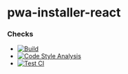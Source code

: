 # pwa-installer-react
### Checks
* [![Build](https://github.com/JoshMerlino/pwa-installer-react/actions/workflows/build.yml/badge.svg)](https://github.com/JoshMerlino/pwa-installer-react/actions/workflows/build.yml)
* [![Code Style Analysis](https://github.com/JoshMerlino/pwa-installer-react/actions/workflows/code-style-analysis.yml/badge.svg)](https://github.com/JoshMerlino/pwa-installer-react/actions/workflows/code-style-analysis.yml)
* [![Test CI](https://github.com/JoshMerlino/pwa-installer-react/actions/workflows/test-ci.yml/badge.svg)](https://github.com/JoshMerlino/pwa-installer-react/actions/workflows/test-ci.yml)
